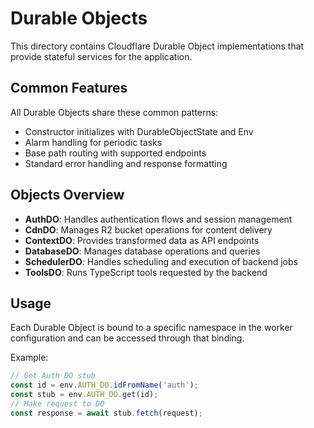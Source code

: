 # Durable Objects

This directory contains Cloudflare Durable Object implementations that provide stateful services for the application.

## Common Features

All Durable Objects share these common patterns:
- Constructor initializes with DurableObjectState and Env
- Alarm handling for periodic tasks
- Base path routing with supported endpoints
- Standard error handling and response formatting

## Objects Overview

- **AuthDO**: Handles authentication flows and session management
- **CdnDO**: Manages R2 bucket operations for content delivery
- **ContextDO**: Provides transformed data as API endpoints
- **DatabaseDO**: Manages database operations and queries
- **SchedulerDO**: Handles scheduling and execution of backend jobs
- **ToolsDO**: Runs TypeScript tools requested by the backend

## Usage

Each Durable Object is bound to a specific namespace in the worker configuration and can be accessed through that binding.

Example:
```typescript
// Get Auth DO stub
const id = env.AUTH_DO.idFromName('auth');
const stub = env.AUTH_DO.get(id);
// Make request to DO
const response = await stub.fetch(request);
```

